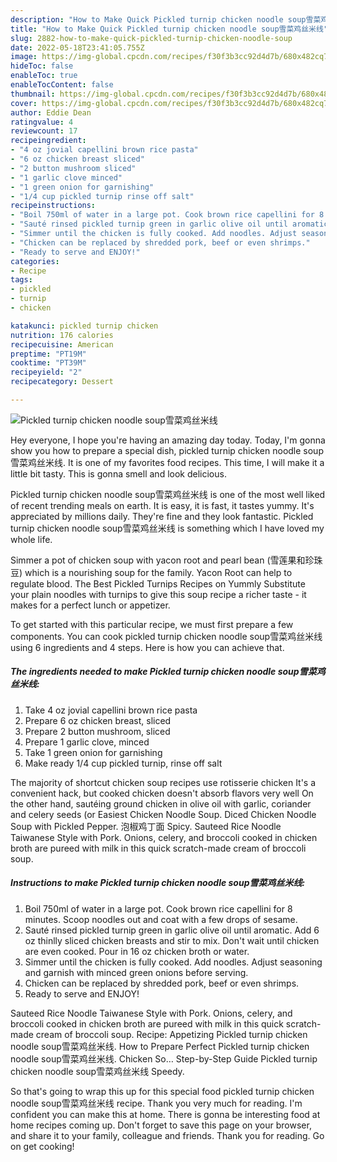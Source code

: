 ```yaml
---
description: "How to Make Quick Pickled turnip chicken noodle soup雪菜鸡丝米线"
title: "How to Make Quick Pickled turnip chicken noodle soup雪菜鸡丝米线"
slug: 2882-how-to-make-quick-pickled-turnip-chicken-noodle-soup
date: 2022-05-18T23:41:05.755Z
image: https://img-global.cpcdn.com/recipes/f30f3b3cc92d4d7b/680x482cq70/pickled-turnip-chicken-noodle-soup雪菜鸡丝米线-recipe-main-photo.jpg
hideToc: false
enableToc: true
enableTocContent: false
thumbnail: https://img-global.cpcdn.com/recipes/f30f3b3cc92d4d7b/680x482cq70/pickled-turnip-chicken-noodle-soup雪菜鸡丝米线-recipe-main-photo.jpg
cover: https://img-global.cpcdn.com/recipes/f30f3b3cc92d4d7b/680x482cq70/pickled-turnip-chicken-noodle-soup雪菜鸡丝米线-recipe-main-photo.jpg
author: Eddie Dean
ratingvalue: 4
reviewcount: 17
recipeingredient:
- "4 oz jovial capellini brown rice pasta"
- "6 oz chicken breast sliced"
- "2 button mushroom sliced"
- "1 garlic clove minced"
- "1 green onion for garnishing"
- "1/4 cup pickled turnip rinse off salt"
recipeinstructions:
- "Boil 750ml of water in a large pot. Cook brown rice capellini for 8 minutes. Scoop noodles out and coat with a few drops of sesame."
- "Sauté rinsed pickled turnip green in garlic olive oil until aromatic. Add 6 oz thinlly sliced chicken breasts and stir to mix. Don&#39;t wait until chicken are even cooked. Pour in 16 oz chicken broth or water."
- "Simmer until the chicken is fully cooked. Add noodles. Adjust seasoning and garnish with minced green onions before serving."
- "Chicken can be replaced by shredded pork, beef or even shrimps."
- "Ready to serve and ENJOY!"
categories:
- Recipe
tags:
- pickled
- turnip
- chicken

katakunci: pickled turnip chicken 
nutrition: 176 calories
recipecuisine: American
preptime: "PT19M"
cooktime: "PT39M"
recipeyield: "2"
recipecategory: Dessert

---
```



![Pickled turnip chicken noodle soup雪菜鸡丝米线](https://img-global.cpcdn.com/recipes/f30f3b3cc92d4d7b/680x482cq70/pickled-turnip-chicken-noodle-soup雪菜鸡丝米线-recipe-main-photo.jpg)

Hey everyone, I hope you're having an amazing day today. Today, I'm gonna show you how to prepare a special dish, pickled turnip chicken noodle soup雪菜鸡丝米线. It is one of my favorites food recipes. This time, I will make it a little bit tasty. This is gonna smell and look delicious.

Pickled turnip chicken noodle soup雪菜鸡丝米线 is one of the most well liked of recent trending meals on earth. It is easy, it is fast, it tastes yummy. It's appreciated by millions daily. They're fine and they look fantastic. Pickled turnip chicken noodle soup雪菜鸡丝米线 is something which I have loved my whole life.

Simmer a pot of chicken soup with yacon root and pearl bean (雪莲果和珍珠豆) which is a nourishing soup for the family. Yacon Root can help to regulate blood. The Best Pickled Turnips Recipes on Yummly Substitute your plain noodles with turnips to give this soup recipe a richer taste - it makes for a perfect lunch or appetizer.


To get started with this particular recipe, we must first prepare a few components. You can cook pickled turnip chicken noodle soup雪菜鸡丝米线 using 6 ingredients and 4 steps. Here is how you can achieve that.

<!--inarticleads1-->

##### The ingredients needed to make Pickled turnip chicken noodle soup雪菜鸡丝米线:

1. Take 4 oz jovial capellini brown rice pasta
1. Prepare 6 oz chicken breast, sliced
1. Prepare 2 button mushroom, sliced
1. Prepare 1 garlic clove, minced
1. Take 1 green onion for garnishing
1. Make ready 1/4 cup pickled turnip, rinse off salt


The majority of shortcut chicken soup recipes use rotisserie chicken It&#39;s a convenient hack, but cooked chicken doesn&#39;t absorb flavors very well On the other hand, sautéing ground chicken in olive oil with garlic, coriander and celery seeds (or Easiest Chicken Noodle Soup. Diced Chicken Noodle Soup with Pickled Pepper. 泡椒鸡丁面 Spicy. Sauteed Rice Noodle Taiwanese Style with Pork. Onions, celery, and broccoli cooked in chicken broth are pureed with milk in this quick scratch-made cream of broccoli soup. 

<!--inarticleads2-->

##### Instructions to make Pickled turnip chicken noodle soup雪菜鸡丝米线:

1. Boil 750ml of water in a large pot. Cook brown rice capellini for 8 minutes. Scoop noodles out and coat with a few drops of sesame.
1. Sauté rinsed pickled turnip green in garlic olive oil until aromatic. Add 6 oz thinlly sliced chicken breasts and stir to mix. Don&#39;t wait until chicken are even cooked. Pour in 16 oz chicken broth or water.
1. Simmer until the chicken is fully cooked. Add noodles. Adjust seasoning and garnish with minced green onions before serving.
1. Chicken can be replaced by shredded pork, beef or even shrimps.
1. Ready to serve and ENJOY!

Sauteed Rice Noodle Taiwanese Style with Pork. Onions, celery, and broccoli cooked in chicken broth are pureed with milk in this quick scratch-made cream of broccoli soup. Recipe: Appetizing Pickled turnip chicken noodle soup雪菜鸡丝米线. How to Prepare Perfect Pickled turnip chicken noodle soup雪菜鸡丝米线. Chicken So… Step-by-Step Guide Pickled turnip chicken noodle soup雪菜鸡丝米线 Speedy. 

So that's going to wrap this up for this special food pickled turnip chicken noodle soup雪菜鸡丝米线 recipe. Thank you very much for reading. I'm confident you can make this at home. There is gonna be interesting food at home recipes coming up. Don't forget to save this page on your browser, and share it to your family, colleague and friends. Thank you for reading. Go on get cooking!
